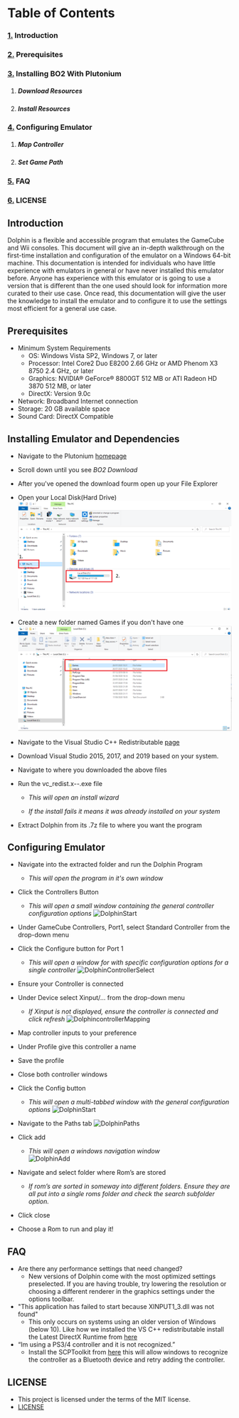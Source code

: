# Table of Contents 

### [1.](#introduction) Introduction
### [2.](#prerequisites) Prerequisites
### [3.](#installing-emulator-and-dependencies) Installing BO2 With Plutonium 
 1. ##### Download Resources
 
 
 2. ##### Install Resources
 
### [4.](#configuring-emulator) Configuring Emulator
 1. ##### Map Controller
 
 
 2. ##### Set Game Path
### [5.](#faq) FAQ
### [6.](#license) LICENSE


## Introduction
Dolphin is a flexible and accessible program that emulates the GameCube and Wii consoles. This document will give an in-depth
walkthrough on the first-time installation and configuration of the emulator on a Windows 64-bit machine. 
This documentation is intended for individuals who have little experience with emulators in general or have never installed
this emulator before. Anyone has experience with this emulator or is going to use a version that is different than
the one used should look for information more curated to their use case. Once read, this documentation will give the user the
knowledge to install the emulator and to configure it to use the settings most efficient for a general use case.

## Prerequisites
 * Minimum System Requirements
    * OS: Windows Vista SP2, Windows 7, or later
   * Processor: Intel Core2 Duo E8200 2.66 GHz or AMD Phenom X3 8750 2.4 GHz, or later
   * Graphics: NVIDIA® GeForce® 8800GT 512 MB or ATI Radeon HD 3870 512 MB, or later
   * DirectX: Version 9.0c
 * Network: Broadband Internet connection
 * Storage: 20 GB available space
 * Sound Card: DirectX Compatible
 
## Installing Emulator and Dependencies
 * Navigate to the Plutonium [homepage](https://plutonium.pw/)
 * Scroll down until you see *BO2 Download*
  * After you've opened the download fourm open up your File Explorer
   * Open your Local Disk(Hard Drive)
  ![C-drive](https://github.com/ChaseAlll/P2/blob/main/P2_pictures/C-drive.png)
 * Create a new folder named Games if you don't have one
  ![games](https://github.com/ChaseAlll/P2/blob/main/P2_pictures/games.png)
 * Navigate to the Visual Studio C++ Redistributable [page](https://support.microsoft.com/en-us/help/2977003/the-latest-supported-visual-c-downloads)
 * Download Visual Studio 2015, 2017, and 2019 based on your system.
  
 * Navigate to where you downloaded the above files
 * Run the vc_redist.x--.exe file
   * _This will open an install wizard_
   
   * _If the install fails it means it was already installed on your system_
 
* Extract Dolphin from its .7z file to where you want the program
 
## Configuring Emulator
 * Navigate into the extracted folder and run the Dolphin Program
   * _This will open the program in it's own window_
 * Click the Controllers Button
   * _This will open a small window containing the general controller configuration options_
 ![DolphinStart](https://raw.githubusercontent.com/RobertGageStroud/Portfolio/master/P2Pictures/DolphinHomeSmall.png)
 * Under GameCube Controllers, Port1, select Standard Controller from the drop-down menu
 * Click the Configure button for Port 1
   * _This will open a window for with specific configuration options for a single controller_
  ![DolphinControllerSelect](https://raw.githubusercontent.com/RobertGageStroud/Portfolio/master/P2Pictures/ControllerSettingsSmall.png)
 * Ensure your Controller is connected
 * Under Device select Xinput/… from the drop-down menu
   * _If Xinput is not displayed, ensure the controller is connected and click refresh_
  ![DolphincontrollerMapping](https://raw.githubusercontent.com/RobertGageStroud/Portfolio/master/P2Pictures/ControllerMappingSmall.png)
   
    

 * Map controller inputs to your preference
 * Under Profile give this controller a name
 * Save the profile
 * Close both controller windows 
 * Click the Config button
   * _This will open a multi-tabbed window with the general configuration options_ 
 ![DolphinStart](https://raw.githubusercontent.com/RobertGageStroud/Portfolio/master/P2Pictures/DolphinHomeConfigSmall.png)
* Navigate to the Paths tab
![DolphinPaths](https://raw.githubusercontent.com/RobertGageStroud/Portfolio/master/P2Pictures/PathsArrowSmall.png)
 * Click add
   * _This will open a windows navigation window_  
![DolphinAdd](https://raw.githubusercontent.com/RobertGageStroud/Portfolio/master/P2Pictures/PathsAddsmall.png)
 * Navigate and select folder where Rom’s are stored
   * _If rom’s are sorted in someway into different folders. Ensure they are all put into a single roms folder and check the search subfolder option._ 
 * Click close
 * Choose a Rom to run and play it!

## FAQ
 * Are there any performance settings that need changed?
   * New versions of Dolphin come with the most optimized settings preselected. If you are having trouble, try lowering the resolution or choosing a different renderer in the graphics settings under the options toolbar. 
 * "This application has failed to start because XINPUT1_3.dll was not found"
   * This only occurs on systems using an older version of Windows (below 10). Like how we installed the VS C++ redistributable install the Latest DirectX Runtime from [here](https://support.microsoft.com/en-us/help/179113/how-to-install-the-latest-version-of-directx) 
 * “Im using a PS3/4 controller and it is not recognized.”
   * Install the SCPToolkit from [here](https://github.com/nefarius/ScpToolkit) this will allow windows to recognize the controller as a Bluetooth device and retry adding the controller. 

## LICENSE
 * This project is licensed under the terms of the MIT license.
 * [LICENSE](https://github.com/RobertGageStroud/Portfolio/blob/master/LICENSE)

